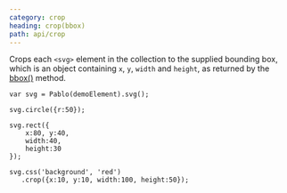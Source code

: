 ```yaml
---
category: crop
heading: crop(bbox)
path: api/crop
---
```



Crops each `<svg>` element in the collection to the supplied bounding box, which is an object containing `x`, `y`, `width` and `height`, as returned by the [bbox()](/api/bbox/) method.

    var svg = Pablo(demoElement).svg();

    svg.circle({r:50});

    svg.rect({
        x:80, y:40,
        width:40,
        height:30
    });

    svg.css('background', 'red')
       .crop({x:10, y:10, width:100, height:50});

